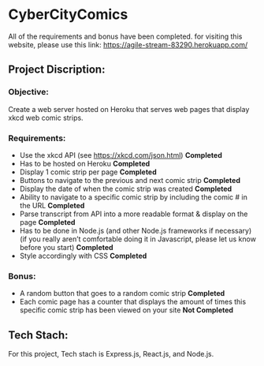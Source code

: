 # CyberCityComics

All of the requirements and bonus have been completed. for visiting this website, please use this link: https://agile-stream-83290.herokuapp.com/

## Project Discription:

### Objective:
Create a web server hosted on Heroku that serves web pages that display xkcd web comic strips.
### Requirements:
* Use the xkcd API (see https://xkcd.com/json.html)     **Completed**
* Has to be hosted on Heroku                            **Completed**
* Display 1 comic strip per page                        **Completed**
* Buttons to navigate to the previous and next comic strip  **Completed**
* Display the date of when the comic strip was created  **Completed**
* Ability to navigate to a specific comic strip by including the comic # in the URL **Completed**
* Parse transcript from API into a more readable format & display on the page   **Completed**
* Has to be done in Node.js (and other Node.js frameworks if necessary) (if you really aren’t comfortable
doing it in Javascript, please let us know before you start)  **Completed**
* Style accordingly with CSS **Completed**
### Bonus:
* A random button that goes to a random comic strip **Completed**
* Each comic page has a counter that displays the amount of times this specific comic strip has been viewed on your site **Not Completed**

## Tech Stach:
For this project, Tech stach is Express.js, React.js, and Node.js.
